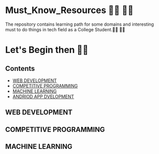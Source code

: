 # Must_Know_Resources :woman_technologist: :man_technologist:
The repository contains learning path for some domains and interesting must to do things in tech field as a College Student.:woman_student: :man_student: 

# Let's Begin then :golfing_woman:

## Contents 
- [WEB DEVELOPMENT](#webdevelopment)
- [COMPETITIVE PROGRAMMING](#ccoding)
- [MACHINE LEARNING](#ML)
- [ANDRIOD APP DVELOPMENT](#APP)

## WEB DEVELOPMENT
## COMPETITIVE PROGRAMMING
## MACHINE LEARNING
